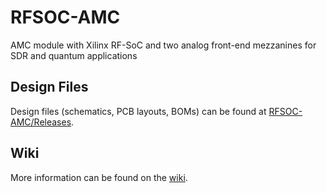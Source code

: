 # RFSOC-AMC
AMC module with Xilinx RF-SoC and two analog front-end mezzanines for SDR and quantum applications

## Design Files

Design files (schematics, PCB layouts, BOMs) can be found at [RFSOC-AMC/Releases](https://github.com/sinara-hw/RFSOC-AMC/releases).

## Wiki

More information can be found on the [wiki](https://github.com/sinara-hw/RFSOC-AMC/wiki).
